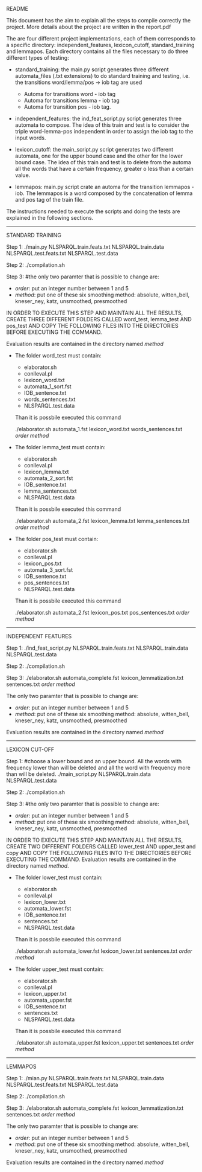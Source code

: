 README

This document has the aim to explain all the steps to compile correctly the project. More details about the project are written in the report.pdf

The are four different project implementations, each of them corresponds to a specific directory: independent_features, lexicon_cutoff, standard_training and lemmapos.
Each directory contains all the files necessary to do three different types of testing:
- standard_training: the main.py script generates three different automata_files (.txt extensions) to do standard training and testing, i.e. the transitions word/lemma/pos -> iob tag are used 
	- Automa for transitions word - iob tag
	- Automa for transitions lemma - iob tag
	- Automa for transition pos - iob tag.
	
- independent_features:	the ind_feat_script.py script generates three automata to compose. The idea of this train and test is to consider the triple word-lemma-pos independent in order to assign the iob tag to the input words.

- lexicon_cutoff: the main_script.py script generates two different automata, one for the upper bound case and the other for the lower bound case. The idea of this train and test is to delete from the automa all the words that have a certain frequency, greater o less than a certain value.

- lemmapos: main.py script crate an automa for the transition lemmapos - iob. The lemmapos is a word composed by the concatenation of lemma and pos tag of the train file.

The instructions needed to execute the scripts and doing the tests are explained in the following sections.

----------------------------------------------------------------------------------------------------------------------------

STANDARD TRAINING

Step 1:
./main.py NLSPARQL.train.feats.txt NLSPARQL.train.data NLSPARQL.test.feats.txt NLSPARQL.test.data

Step 2:
./compilation.sh

Step 3: 
#the only two paramter that is possible to change are:
 -  _order_:	put an integer number between 1 and 5
 -  _method_:	put one of these six smoothing method: absolute, witten_bell, kneser_ney, katz, unsmoothed, presmoothed

IN ORDER TO EXECUTE THIS STEP AND MAINTAIN ALL THE RESULTS, CREATE THREE DIFFERENT FOLDERS CALLED word_test, lemma_test AND pos_test AND COPY THE FOLLOWING FILES INTO THE DIRECTORIES BEFORE EXECUTING THE COMMAND.

Evaluation results are contained in the directory named _method_

- The folder word_test must contain:
 	- elaborator.sh
 	- conlleval.pl
 	- lexicon_word.txt
 	- automata_1_sort.fst
 	- IOB_sentence.txt
 	- words_sentences.txt
 	- NLSPARQL.test.data

 	Than it is possbile executed this command
	
	./elaborator.sh automata_1.fst lexicon_word.txt words_sentences.txt _order_ _method_

- The folder lemma_test must contain:
 	- elaborator.sh
 	- conlleval.pl
 	- lexicon_lemma.txt
 	- automata_2_sort.fst
 	- IOB_sentence.txt
 	- lemma_sentences.txt
 	- NLSPARQL.test.data

 	Than it is possbile executed this command
	
	./elaborator.sh automata_2.fst lexicon_lemma.txt lemma_sentences.txt _order_ _method_

- The folder pos_test must contain:
 	- elaborator.sh
 	- conlleval.pl
 	- lexicon_pos.txt
 	- automata_3_sort.fst
 	- IOB_sentence.txt
 	- pos_sentences.txt
 	- NLSPARQL.test.data

 	Than it is possbile executed this command
	
	./elaborator.sh automata_2.fst lexicon_pos.txt pos_sentences.txt _order_ _method_


---------------------------------------------------------------------------------------------------------------------------

INDEPENDENT FEATURES 

Step 1:
./ind_feat_script.py  NLSPARQL.train.feats.txt NLSPARQL.train.data NLSPARQL.test.data

Step 2:
./compilation.sh

Step 3:
./elaborator.sh automata_complete.fst lexicon_lemmatization.txt sentences.txt _order_ _method_
 
The only two paramter that is possible to change are:
 - _order_:	put an integer number between 1 and 5
 - _method_:	put one of these six smoothing method: absolute, witten_bell, kneser_ney, katz, unsmoothed, presmoothed

Evaluation results are contained in the directory named _method_

----------------------------------------------------------------------------------------------------------------------------

LEXICON CUT-OFF

Step 1:
#choose a lower bound and an upper bound. All the words with frequency lower than <lower-bound> will be deleted and all the word with frequency more than <upper-bound> will be deleted.
./main_script.py NLSPARQL.train.data NLSPARQL.test.data <lower-bound> <upper-bound>

Step 2:
./compilation.sh

Step 3: 
#the only two paramter that is possible to change are:
 - _order_:	put an integer number between 1 and 5
 - _method_:	put one of these six smoothing method: absolute, witten_bell, kneser_ney, katz, unsmoothed, presmoothed

IN ORDER TO EXECUTE THIS STEP AND MAINTAIN ALL THE RESULTS, CREATE TWO DIFFERENT FOLDERS CALLED lower_test AND upper_test and copy AND COPY THE FOLLOWING FILES INTO THE DIRECTORIES BEFORE EXECUTING THE COMMAND.
Evaluation results are contained in the directory named _method_.
  
- The folder lower_test must contain:
 	- elaborator.sh
 	- conlleval.pl
 	- lexicon_lower.txt
 	- automata_lower.fst
 	- IOB_sentence.txt
 	- sentences.txt
 	- NLSPARQL.test.data

 	Than it is possbile executed this command
	
	./elaborator.sh automata_lower.fst lexicon_lower.txt sentences.txt _order_ _method_

- The folder upper_test must contain:
 	- elaborator.sh
 	- conlleval.pl
 	- lexicon_upper.txt
 	- automata_upper.fst
 	- IOB_sentence.txt
 	- sentences.txt
 	- NLSPARQL.test.data

 	Than it is possbile executed this command
	
	./elaborator.sh automata_upper.fst lexicon_upper.txt sentences.txt _order_ _method_

----------------------------------------------------------------------------------------------------------------------------

LEMMAPOS

Step 1:
./mian.py  NLSPARQL.train.feats.txt NLSPARQL.train.data NLSPARQL.test.feats.txt NLSPARQL.test.data

Step 2:
./compilation.sh

Step 3: 
./elaborator.sh automata_complete.fst lexicon_lemmatization.txt sentences.txt _order_ _method_

The only two paramter that is possible to change are:
 -  _order_:	put an integer number between 1 and 5
 -  _method_:	put one of these six smoothing method: absolute, witten_bell, kneser_ney, katz, unsmoothed, presmoothed
 
Evaluation results are contained in the directory named _method_
